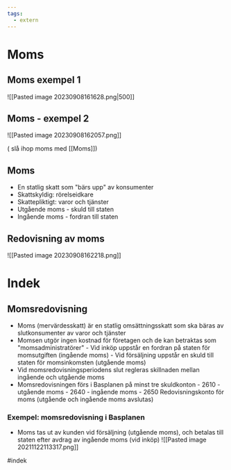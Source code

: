 ```yaml
---
tags:
  - extern
---
```

# Moms
## Moms exempel 1
![[Pasted image 20230908161628.png|500]]

## Moms - exempel 2
![[Pasted image 20230908162057.png]]

( slå ihop moms med [[Moms]])
## Moms
- En statlig skatt som "bärs upp" av konsumenter
- Skattskyldig: rörelseidkare
- Skattepliktigt: varor och tjänster
- Utgående moms - skuld till staten
- Ingående moms - fordran till staten

## Redovisning av moms
![[Pasted image 20230908162218.png]]




# Indek
## Momsredovisning
- Moms (mervärdesskatt) är en statlig omsättningsskatt som ska bäras av slutkonsumenter av varor och tjänster
- Momsen utgör ingen kostnad för företagen och de kan betraktas som "momsadministratörer"
		- Vid inköp uppstår en fordran på staten för momsutgiften (ingående moms)
		- Vid försäljning uppstår en skuld till staten för momsinkomsten (utgående moms)
- Vid momsredovisningsperiodens slut regleras skillnaden mellan ingående och utgående moms
- Momsredovisningen förs i Basplanen på minst tre skuldkonton
		- 2610 - utgående moms
		- 2640 - ingående moms
		- 2650 Redovisningskonto för moms (utgående och ingående moms avslutas)

### Exempel: momsredovisning i Basplanen
- Moms tas ut av kunden vid försäljning (utgående moms), och betalas till staten efter avdrag av ingående moms (vid inköp)
![[Pasted image 20211122113317.png]]

#indek 